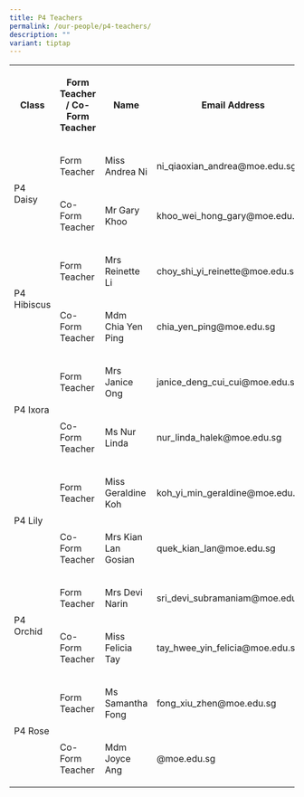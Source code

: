 ```yaml
---
title: P4 Teachers
permalink: /our-people/p4-teachers/
description: ""
variant: tiptap
---
```

<table><tbody><tr><th rowspan="1" colspan="1"><p>Class</p></th><th rowspan="1" colspan="1"><p>Form Teacher / Co-Form Teacher</p></th><th rowspan="1" colspan="1"><p>Name</p></th><th rowspan="1" colspan="1"><p>Email Address</p></th></tr><tr><td rowspan="2" colspan="1"><p>P4 Daisy</p></td><td rowspan="1" colspan="1"><p>Form Teacher</p></td><td rowspan="1" colspan="1"><p>Miss Andrea Ni</p></td><td rowspan="1" colspan="1"><p>ni_qiaoxian_andrea@moe.edu.sg</p></td></tr><tr><td rowspan="1" colspan="1"><p>Co-Form Teacher</p></td><td rowspan="1" colspan="1"><p>Mr Gary Khoo</p></td><td rowspan="1" colspan="1"><p>khoo_wei_hong_gary@moe.edu.sg</p></td></tr><tr><td rowspan="2" colspan="1"><p>P4 Hibiscus</p></td><td rowspan="1" colspan="1"><p>Form Teacher</p></td><td rowspan="1" colspan="1"><p>Mrs Reinette Li</p></td><td rowspan="1" colspan="1"><p>choy_shi_yi_reinette@moe.edu.sg</p></td></tr><tr><td rowspan="1" colspan="1"><p>Co-Form Teacher</p></td><td rowspan="1" colspan="1"><p>Mdm Chia Yen Ping</p></td><td rowspan="1" colspan="1"><p>chia_yen_ping@moe.edu.sg</p></td></tr><tr><td rowspan="2" colspan="1"><p>P4 Ixora</p></td><td rowspan="1" colspan="1"><p>Form Teacher</p></td><td rowspan="1" colspan="1"><p>Mrs Janice Ong</p></td><td rowspan="1" colspan="1"><p>janice_deng_cui_cui@moe.edu.sg</p></td></tr><tr><td rowspan="1" colspan="1"><p>Co-Form Teacher</p></td><td rowspan="1" colspan="1"><p>Ms Nur Linda</p></td><td rowspan="1" colspan="1"><p>nur_linda_halek@moe.edu.sg</p></td></tr><tr><td rowspan="2" colspan="1"><p>P4 Lily</p></td><td rowspan="1" colspan="1"><p>Form Teacher</p></td><td rowspan="1" colspan="1"><p>Miss Geraldine Koh</p></td><td rowspan="1" colspan="1"><p>koh_yi_min_geraldine@moe.edu.sg</p></td></tr><tr><td rowspan="1" colspan="1"><p>Co-Form Teacher</p></td><td rowspan="1" colspan="1"><p>Mrs Kian Lan Gosian</p></td><td rowspan="1" colspan="1"><p>quek_kian_lan@moe.edu.sg</p></td></tr><tr><td rowspan="2" colspan="1"><p>P4 Orchid</p></td><td rowspan="1" colspan="1"><p>Form Teacher</p></td><td rowspan="1" colspan="1"><p>Mrs Devi Narin</p></td><td rowspan="1" colspan="1"><p>sri_devi_subramaniam@moe.edu.sg</p></td></tr><tr><td rowspan="1" colspan="1"><p>Co-Form Teacher</p></td><td rowspan="1" colspan="1"><p>Miss Felicia Tay</p></td><td rowspan="1" colspan="1"><p>tay_hwee_yin_felicia@moe.edu.sg</p></td></tr><tr><td rowspan="2" colspan="1"><p>P4 Rose</p></td><td rowspan="1" colspan="1"><p>Form Teacher</p></td><td rowspan="1" colspan="1"><p>Ms Samantha Fong</p></td><td rowspan="1" colspan="1"><p>fong_xiu_zhen@moe.edu.sg</p></td></tr><tr><td rowspan="1" colspan="1"><p>Co-Form Teacher</p></td><td rowspan="1" colspan="1"><p>Mdm Joyce Ang</p></td><td rowspan="1" colspan="1"><p>@moe.edu.sg</p></td></tr></tbody></table><p></p>